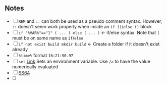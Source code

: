 ## Notes
- [ ] `REM` and `::` can both be used as a pseudo comment syntax. However, `::` doesn't seem work properly when inside an `if ()`/`else ()` block
- [ ] `if "%VAR%"=="1" ( ... ) else ( ... )` <- if/else syntax. Note that `(` must be on same name as `if`/`else`
- [ ] `if not exist build mkdir build` <- Create a folder if it doesn't exist already
- [ ] `%time%` format `16:21:50.97`
- [ ] `set` [Link](https://learn.microsoft.com/en-us/windows-server/administration/windows-commands/set_1) Sets an environment variable. Use `/a` to have the value numerically evaluated
- [ ] [SS64](https://ss64.com/nt/)
- [ ] 